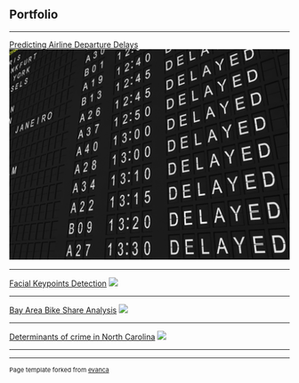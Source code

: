 ## Portfolio

---
[Predicting Airline Departure Delays](/sample_page)
<img src="images/Delayed.jpg?raw=true"/>

---
[Facial Keypoints Detection](/pdf/sample_presentation.pdf)
<img src="images/dummy_thumbnail.jpg?raw=true"/>

---
[Bay Area Bike Share Analysis](http://example.com/)
<img src="images/dummy_thumbnail.jpg?raw=true"/>

---
[Determinants of crime in North Carolina](http://example.com/)
<img src="images/dummy_thumbnail.jpg?raw=true"/>

---






---
<p style="font-size:11px">Page template forked from <a href="https://github.com/evanca/quick-portfolio">evanca</a></p>


